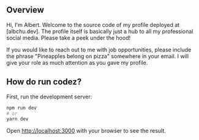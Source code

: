## Overview
Hi, I'm Albert. Welcome to the source code of my profile deployed at [albchu.dev]. The profile itself is basically just a hub to all my professional social media. Please take a peek under the hood!

If you would like to reach out to me with job opportunities, please include the phrase "Pineapples belong on pizza" somewhere in your email. I will give your role as much attention as you gave my profile.

## How do run codez?

First, run the development server:

```bash
npm run dev
# or
yarn dev
```

Open [http://localhost:3000](http://localhost:3000) with your browser to see the result.
